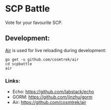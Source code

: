 # SCP Battle

Vote for your favourite SCP.

## Development:

[Air](https://github.com/cosmtrek/air) is used for live reloading during development:
```
go get -u github.com/cosmtrek/air
cd scpbattle
air
```

### Links:

- Echo: https://github.com/labstack/echo
- GORM: https://github.com/jinzhu/gorm
- Air: https://github.com/cosmtrek/air
